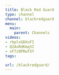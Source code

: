 ```yaml
---
title: Black Red Guard
type: channel
channel: blackredguard
menu:
  main:
    parent: Channels
videos:
- rbplxGDXuFI
- Q2AxRdKmq3I
- xFTz0PRwTXY
tags:

url: /blackredguard/
---
```

